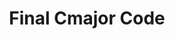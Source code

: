 ---
layout: default
title: Final Cmajor Code
permalink: /docs/GettingStarted#final-cmajor-code
parent: Your First Patch
grand_parent: Getting Started
nav_order: 4
---